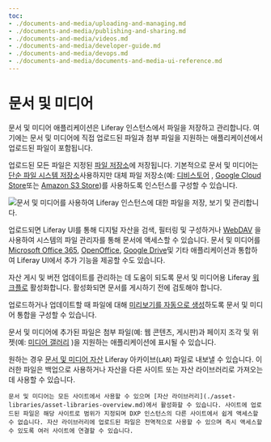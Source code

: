 ```yaml
---
toc:
- ./documents-and-media/uploading-and-managing.md
- ./documents-and-media/publishing-and-sharing.md
- ./documents-and-media/videos.md
- ./documents-and-media/developer-guide.md
- ./documents-and-media/devops.md
- ./documents-and-media/documents-and-media-ui-reference.md
---
```

# 문서 및 미디어

문서 및 미디어 애플리케이션은 Liferay 인스턴스에서 파일을 저장하고 관리합니다. 여기에는 문서 및 미디어에 직접 업로드된 파일과 첨부 파일을 지원하는 애플리케이션에서 업로드된 파일이 포함됩니다.

업로드된 모든 파일은 지정된 [파일 저장소](../system-administration/file-storage.md)에 저장됩니다. 기본적으로 문서 및 미디어는 [단순 파일 시스템 저장소](../system-administration/file-storage/other-file-store-types/simple-file-system-store.md)사용하지만 대체 파일 저장소(예: [디비스토어](../system-administration/file-storage/other-file-store-types/dbstore.md) , [Google Cloud Store](../system-administration/file-storage/other-file-store-types/google-cloud-storage.md)또는 [Amazon S3 Store](../system-administration/file-storage/other-file-store-types/amazon-s3-store.md))를 사용하도록 인스턴스를 구성할 수 있습니다.

![문서 및 미디어를 사용하여 Liferay 인스턴스에 대한 파일을 저장, 보기 및 관리합니다.](./documents-and-media/images/01.png)

업로드되면 Liferay UI를 통해 디지털 자산을 검색, 필터링 및 구성하거나 [WebDAV](./documents-and-media/publishing-and-sharing/accessing-documents-with-webdav.md) 을 사용하여 시스템의 파일 관리자를 통해 문서에 액세스할 수 있습니다. 문서 및 미디어를 [Microsoft Office 365](./documents-and-media/devops/enabling-document-creation-and-editing-with-microsoft-office-365.md), [OpenOffice](./documents-and-media/devops/enabling-openoffice-libreoffice-integration.md), [Google Drive](./documents-and-media/devops/google-drive-integration/enabling-links-to-google-drive-documents.md)및 기타 애플리케이션과 통합하여 Liferay UI에서 추가 기능을 제공할 수도 있습니다.

자산 게시 및 버전 업데이트를 관리하는 데 도움이 되도록 문서 및 미디어용 Liferay [워크플로](../process-automation/workflow/using-workflows/activating-workflow.md#activating-workflow-for-specific-applications) 활성화합니다. 활성화되면 문서를 게시하기 전에 검토해야 합니다.

업로드하거나 업데이트할 때 파일에 대해 [미리보기를 자동으로 생성](./documents-and-media/devops/configuring-documents-and-media-previews.md)하도록 문서 및 미디어 통합을 구성할 수 있습니다.

문서 및 미디어에 추가된 파일은 첨부 파일(예: 웹 콘텐츠, 게시판)과 페이지 조각 및 위젯(예: [미디어 갤러리](./documents-and-media/publishing-and-sharing/publishing-documents.md#using-the-media-gallery-widget) )을 지원하는 애플리케이션에 표시될 수 있습니다.

원하는 경우 [문서 및 미디어 자산](../site-building/sites/exporting-importing-site-pages-and-content.md) Liferay 아카이브(`LAR`) 파일로 내보낼 수 있습니다. 이러한 파일은 백업으로 사용하거나 자산을 다른 사이트 또는 자산 라이브러리로 가져오는 데 사용할 수 있습니다.

```{tip}
문서 및 미디어는 모든 사이트에서 사용할 수 있으며 [자산 라이브러리](./asset-libraries/asset-libraries-overview.md)에서 활성화할 수 있습니다. 사이트에 업로드된 파일은 해당 사이트로 범위가 지정되며 DXP 인스턴스의 다른 사이트에서 쉽게 액세스할 수 없습니다. 자산 라이브러리에 업로드된 파일은 전역적으로 사용할 수 있으며 즉시 액세스할 수 있도록 여러 사이트에 연결할 수 있습니다.
```
